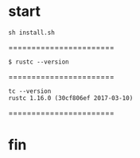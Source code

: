 # start
```
sh install.sh
```
=======================
```
$ rustc --version
```
=======================
```
tc --version
rustc 1.16.0 (30cf806ef 2017-03-10)
```
=======================
# fin

